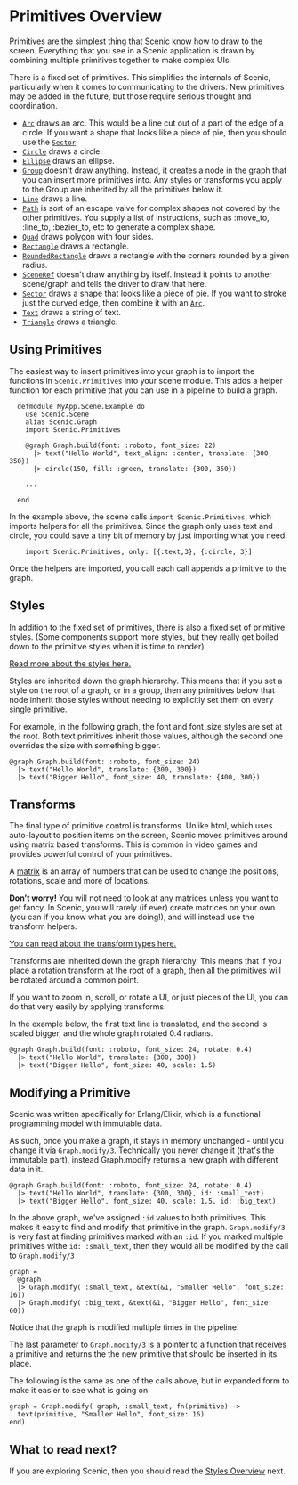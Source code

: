 # Primitives Overview

Primitives are the simplest thing that Scenic know how to draw to the screen. Everything that you see in a Scenic application is drawn by combining multiple primitives together to make complex UIs.

There is a fixed set of primitives. This simplifies the internals of Scenic, particularly when it comes to communicating to the drivers. New primitives may be added in the future, but those require serious thought and coordination.

* [`Arc`](Scenic.Primitive.Arc.html) draws an arc. This would be a line cut out of a part of the edge of a circle. If you want a shape that looks like a piece of pie, then you should use the [`Sector`](Scenic.Primitive.Sector.html).
* [`Circle`](Scenic.Primitive.Circle.html) draws a circle. 
* [`Ellipse`](Scenic.Primitive.Ellipse.html) draws an ellipse.
* [`Group`](Scenic.Primitive.Group.html) doesn't draw anything. Instead, it creates a node in the graph that you can insert more primitives into. Any styles or transforms you apply to the Group are inherited by all the primitives below it.
* [`Line`](Scenic.Primitive.Line.html) draws a line.
* [`Path`](Scenic.Primitive.Path.html) is sort of an escape valve for complex shapes not covered by the other primitives. You supply a list of instructions, such as :move_to, :line_to, :bezier_to, etc to generate a complex shape.
* [`Quad`](Scenic.Primitive.Quad.html) draws polygon with four sides.
* [`Rectangle`](Scenic.Primitive.Rectangle.html) draws a rectangle.
* [`RoundedRectangle`](Scenic.Primitive.RoundedRectangle.html) draws a rectangle with the corners rounded by a given radius.
* [`SceneRef`](Scenic.Primitive.SceneRef.html) doesn't draw anything by itself. Instead it points to another scene/graph and tells the driver to draw that here.
* [`Sector`](Scenic.Primitive.Sector.html) draws a shape that looks like a piece of pie. If you want to stroke just the curved edge, then combine it with an [`Arc`](Scenic.Primitive.Arc.html).
* [`Text`](Scenic.Primitive.Text.html) draws a string of text.
* [`Triangle`](Scenic.Primitive.Triangle.html) draws a triangle.

## Using Primitives

The easiest way to insert primitives into your graph is to import the functions in `Scenic.Primitives` into your scene module. This adds a helper function for each primitive that you can use in a pipeline to build a graph.

      defmodule MyApp.Scene.Example do
        use Scenic.Scene
        alias Scenic.Graph
        import Scenic.Primitives

        @graph Graph.build(font: :roboto, font_size: 22)
          |> text("Hello World", text_align: :center, translate: {300, 350})
          |> circle(150, fill: :green, translate: {300, 350})

        ...

      end

In the example above, the scene calls `import Scenic.Primitives`, which imports helpers for all the primitives. Since the graph only uses text and circle, you could save a tiny bit of memory by just importing what you need.

        import Scenic.Primitives, only: [{:text,3}, {:circle, 3}]

Once the helpers are imported, you call each call appends a primitive to the graph.

## Styles

In addition to the fixed set of primitives, there is also a fixed set of primitive styles. (Some components support more styles, but they really get boiled down to the primitive styles when it is time to render)

[Read more about the styles here.](overview_styles.html)

Styles are inherited down the graph hierarchy. This means that if you set a style on the root of a graph, or in a group, then any primitives below that node inherit those styles without needing to explicitly set them on every single primitive.

For example, in the following graph, the font and font_size styles are set at the root. Both text primitives inherit those values, although the second one overrides the size with something bigger.

    @graph Graph.build(font: :roboto, font_size: 24)
      |> text("Hello World", translate: {300, 300})
      |> text("Bigger Hello", font_size: 40, translate: {400, 300})


## Transforms

The final type of primitive control is transforms. Unlike html, which uses auto-layout to position items on the screen, Scenic moves primitives around using matrix based transforms. This is common in video games and provides powerful control of your primitives.

A [matrix](https://en.wikipedia.org/wiki/Matrix_(mathematics)) is an array of numbers that can be used to change the positions, rotations, scale and more of locations.

**Don’t worry!** You will not need to look at any matrices unless you want to get fancy. In Scenic, you will rarely (if ever) create matrices on your own (you can if you know what you are doing!), and will instead use the transform helpers.

[You can read about the transform types here.](overview_transforms.html)

Transforms are inherited down the graph hierarchy. This means that if you place a rotation transform at the root of a graph, then all the primitives will be rotated around a common point.

If you want to zoom in, scroll, or rotate a UI, or just pieces of the UI, you can do that very easily by applying transforms.

In the example below, the first text line is translated, and the second is scaled bigger, and the whole graph rotated 0.4 radians.

    @graph Graph.build(font: :roboto, font_size: 24, rotate: 0.4)
      |> text("Hello World", translate: {300, 300})
      |> text("Bigger Hello", font_size: 40, scale: 1.5)


## Modifying a Primitive

Scenic was written specifically for Erlang/Elixir, which is a functional programming model with immutable data.

As such, once you make a graph, it stays in memory unchanged - until you change it via `Graph.modify/3`. Technically you never change it (that's the immutable part), instead Graph.modify returns a new graph with different data in it.

    @graph Graph.build(font: :roboto, font_size: 24, rotate: 0.4)
      |> text("Hello World", translate: {300, 300}, id: :small_text)
      |> text("Bigger Hello", font_size: 40, scale: 1.5, id: :big_text)

In the above graph, we've assigned `:id` values to both primitives. This makes it easy to find and modify that primitive in the graph. `Graph.modify/3` is very fast at finding primitives marked with an `:id`. If you marked multiple primitives withe `id: :small_text`, then they would all be modified by the call to  `Graph.modify/3`

    graph =
      @graph
      |> Graph.modify( :small_text, &text(&1, "Smaller Hello", font_size: 16))
      |> Graph.modify( :big_text, &text(&1, "Bigger Hello", font_size: 60))

Notice that the graph is modified multiple times in the pipeline.

The last parameter to `Graph.modify/3` is a pointer to a function that receives a primitive and returns the the new primitive that should be inserted in its place.

The following is the same as one of the calls above, but in expanded form to make it easier to see what is going on

    graph = Graph.modify( graph, :small_text, fn(primitive) ->
      text(primitive, "Smaller Hello", font_size: 16)
    end)


## What to read next?

If you are exploring Scenic, then you should read the [Styles Overview](overview_styles.html) next.
